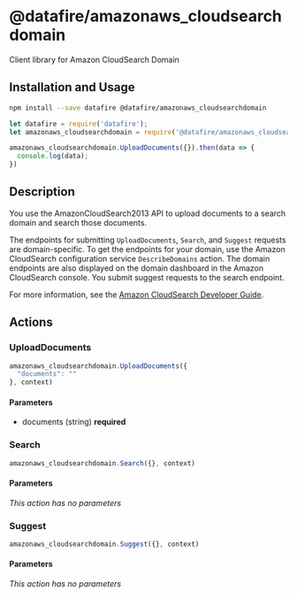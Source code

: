 # @datafire/amazonaws_cloudsearchdomain

Client library for Amazon CloudSearch Domain

## Installation and Usage
```bash
npm install --save datafire @datafire/amazonaws_cloudsearchdomain
```

```js
let datafire = require('datafire');
let amazonaws_cloudsearchdomain = require('@datafire/amazonaws_cloudsearchdomain').create();

amazonaws_cloudsearchdomain.UploadDocuments({}).then(data => {
  console.log(data);
})
```

## Description
<p>You use the AmazonCloudSearch2013 API to upload documents to a search domain and search those documents. </p> <p>The endpoints for submitting <code>UploadDocuments</code>, <code>Search</code>, and <code>Suggest</code> requests are domain-specific. To get the endpoints for your domain, use the Amazon CloudSearch configuration service <code>DescribeDomains</code> action. The domain endpoints are also displayed on the domain dashboard in the Amazon CloudSearch console. You submit suggest requests to the search endpoint. </p> <p>For more information, see the <a href="http://docs.aws.amazon.com/cloudsearch/latest/developerguide">Amazon CloudSearch Developer Guide</a>.</p>

## Actions
### UploadDocuments



```js
amazonaws_cloudsearchdomain.UploadDocuments({
  "documents": ""
}, context)
```

#### Parameters
* documents (string) **required**

### Search



```js
amazonaws_cloudsearchdomain.Search({}, context)
```

#### Parameters
*This action has no parameters*

### Suggest



```js
amazonaws_cloudsearchdomain.Suggest({}, context)
```

#### Parameters
*This action has no parameters*

